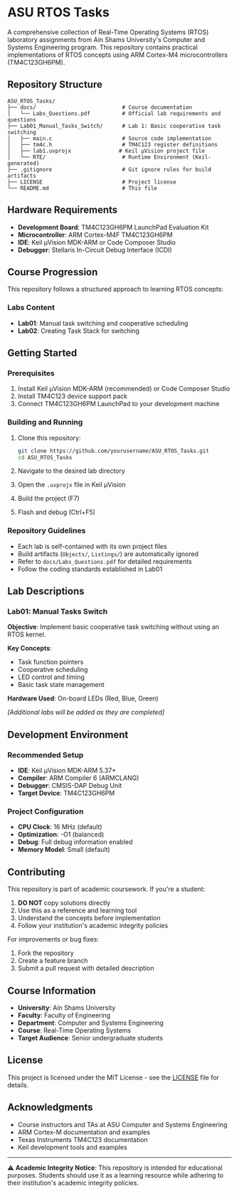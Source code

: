 # ASU RTOS Tasks

A comprehensive collection of Real-Time Operating Systems (RTOS) laboratory assignments from Ain Shams University's Computer and Systems Engineering program. This repository contains practical implementations of RTOS concepts using ARM Cortex-M4 microcontrollers (TM4C123GH6PM).

## Repository Structure

```
ASU_RTOS_Tasks/
├── docs/                           # Course documentation
│   └── Labs_Questions.pdf          # Official lab requirements and questions
├── Lab01_Manual_Tasks_Switch/      # Lab 1: Basic cooperative task switching
│   ├── main.c                      # Source code implementation
│   ├── tm4c.h                      # TM4C123 register definitions
│   ├── lab1.uvprojx               # Keil µVision project file
│   └── RTE/                        # Runtime Environment (Keil-generated)
├── .gitignore                      # Git ignore rules for build artifacts
├── LICENSE                         # Project license
└── README.md                       # This file
```

## Hardware Requirements

- **Development Board**: TM4C123GH6PM LaunchPad Evaluation Kit
- **Microcontroller**: ARM Cortex-M4F TM4C123GH6PM
- **IDE**: Keil µVision MDK-ARM or Code Composer Studio
- **Debugger**: Stellaris In-Circuit Debug Interface (ICDI)

## Course Progression

This repository follows a structured approach to learning RTOS concepts:

### Labs Content
- **Lab01**: Manual task switching and cooperative scheduling
- **Lab02**: Creating Task Stack for switching


## Getting Started

### Prerequisites
1. Install Keil µVision MDK-ARM (recommended) or Code Composer Studio
2. Install TM4C123 device support pack
3. Connect TM4C123GH6PM LaunchPad to your development machine

### Building and Running
1. Clone this repository:
   ```bash
   git clone https://github.com/yourusername/ASU_RTOS_Tasks.git
   cd ASU_RTOS_Tasks
   ```

2. Navigate to the desired lab directory
3. Open the `.uvprojx` file in Keil µVision
4. Build the project (F7)
5. Flash and debug (Ctrl+F5)

### Repository Guidelines
- Each lab is self-contained with its own project files
- Build artifacts (`Objects/`, `Listings/`) are automatically ignored
- Refer to `docs/Labs_Questions.pdf` for detailed requirements
- Follow the coding standards established in Lab01

## Lab Descriptions

### Lab01: Manual Tasks Switch
**Objective**: Implement basic cooperative task switching without using an RTOS kernel.

**Key Concepts**:
- Task function pointers
- Cooperative scheduling
- LED control and timing
- Basic task state management

**Hardware Used**: On-board LEDs (Red, Blue, Green)

*[Additional labs will be added as they are completed]*

## Development Environment

### Recommended Setup
- **IDE**: Keil µVision MDK-ARM 5.37+
- **Compiler**: ARM Compiler 6 (ARMCLANG)
- **Debugger**: CMSIS-DAP Debug Unit
- **Target Device**: TM4C123GH6PM

### Project Configuration
- **CPU Clock**: 16 MHz (default)
- **Optimization**: -O1 (balanced)
- **Debug**: Full debug information enabled
- **Memory Model**: Small (default)

## Contributing

This repository is part of academic coursework. If you're a student:

1. **DO NOT** copy solutions directly
2. Use this as a reference and learning tool
3. Understand the concepts before implementation
4. Follow your institution's academic integrity policies

For improvements or bug fixes:
1. Fork the repository
2. Create a feature branch
3. Submit a pull request with detailed description

## Course Information

- **University**: Ain Shams University
- **Faculty**: Faculty of Engineering
- **Department**: Computer and Systems Engineering
- **Course**: Real-Time Operating Systems
- **Target Audience**: Senior undergraduate students

## License

This project is licensed under the MIT License - see the [LICENSE](LICENSE) file for details.

## Acknowledgments

- Course instructors and TAs at ASU Computer and Systems Engineering
- ARM Cortex-M documentation and examples
- Texas Instruments TM4C123 documentation
- Keil development tools and examples

---

⚠️ **Academic Integrity Notice**: This repository is intended for educational purposes. Students should use it as a learning resource while adhering to their institution's academic integrity policies.
